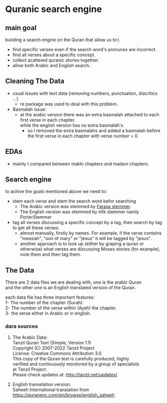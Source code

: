 # Quranic search engine

## main goal
building a search engine on the Quran that allow us to:\
- find specific verses even if the search word's pronunes are incorrect.
- find all verses about a specific concept.
- collect acattered quranic stories together.
- allow both Arabic and English search.

## Cleaning The Data
- usual issues with text data (removing numbers, punctuation, diacritics ...)
    + re package was used to deal with this problem.
- Basmalah issue:
    + at the arabic version there was an extra basmalah attached to each first verse in each chapter.\
    while the english version has no extra basmalah's.
        - so I removed the extra basmalahs and added a basmalah before the first verse in each chapter with verse number = 0
 
 ## EDAs
 - mainly I compared between makki chapters and madani chapters.
 
 ## Search engine
 to achive the goals mentioned above we need to:
 - stem each verse and stem the search word befor searching
    + The Arabic version was stemmed by [Farasa stemmer](https://github.com/MagedSaeed/farasapy).
    + The English version was stemmed by nltk stemmer namly PorterStemmer
 - tag all verses discussing a specific concept by a tag, then search by tag to get all these verses.
    + almost manually, firstly by names. For example, if the verse contains "messiah", "son of mary" or "jesus" it will be tagged by "jesus".
    + another approach is to look up (either by graping a quran or otherwise) what verses are discussing Moses stories (for example), note them and then tag them.
  
 

## The Data
There are 2 data files we are dealing with, one is the arabic Quran\
and the other one is an English translated version of the Quran.

each data file has three important features:\
1- The number of the chapter (Surah).\
2- The number of the verse within (Ayah) the chapter.\
3-  the verse either in Arabic or in english.

### dara sources
1. The Arabic Data:\
  Tanzil Quran Text (Simple, Version 1.1)\
  Copyright (C) 2007-2022 Tanzil Project\
  License: Creative Commons Attribution 3.0\
  This copy of the Quran text is carefully produced, highly\
  verified and continuously monitored by a group of specialists\
  at Tanzil Project.\
  Please check updates at: http://tanzil.net/updates/

2. English transelation version:\
  Saheeh International translation from\
  https://quranenc.com/en/browse/english_saheeh
